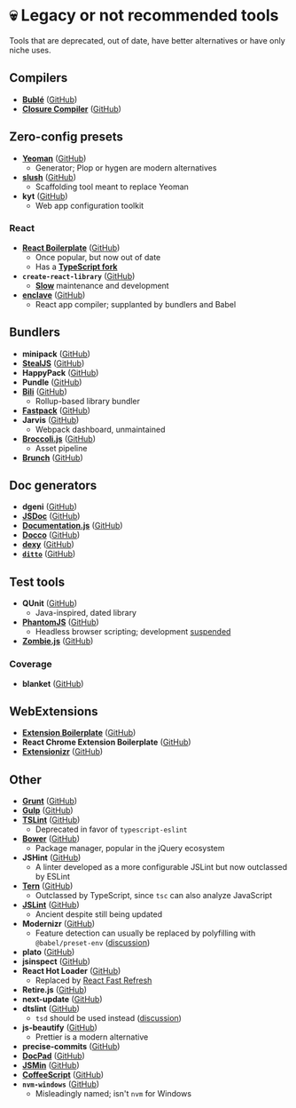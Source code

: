 # 💀 Legacy or not recommended tools

Tools that are deprecated, out of date, have better alternatives or have only niche uses.

## Compilers

- [**Bublé**](https://buble.surge.sh/) ([GitHub](https://github.com/bublejs/buble))
- [**Closure Compiler**](https://developers.google.com/closure/compiler) ([GitHub](https://github.com/google/closure-compiler))

## Zero-config presets

- [**Yeoman**](https://yeoman.io/) ([GitHub](https://github.com/yeoman/yeoman))
  - Generator; Plop or hygen are modern alternatives
- [**slush**](https://slushjs.github.io/) ([GitHub](https://github.com/slushjs/slush))
  - Scaffolding tool meant to replace Yeoman
- **kyt** ([GitHub](https://github.com/NYTimes/kyt))
  - Web app configuration toolkit

### React

- [**React Boilerplate**](https://www.reactboilerplate.com/) ([GitHub](https://github.com/react-boilerplate/react-boilerplate))
  - Once popular, but now out of date
  - Has a [**TypeScript fork**](https://github.com/react-boilerplate/react-boilerplate-typescript/)
- **`create-react-library`** ([GitHub](https://github.com/transitive-bullshit/create-react-library))
  - [**Slow**](https://github.com/transitive-bullshit/create-react-library/issues/171) maintenance and development
- [**enclave**](http://enclave.js.org/) ([GitHub](https://github.com/eanplatter/enclave))
  - React app compiler; supplanted by bundlers and Babel

## Bundlers

- **minipack** ([GitHub](https://github.com/ronami/minipack))
- [**StealJS**](https://stealjs.com/) ([GitHub](https://github.com/stealjs/steal))
- **HappyPack** ([GitHub](https://github.com/amireh/happypack))
- **Pundle** ([GitHub](https://github.com/steelbrain/pundle))
- [**Bili**](https://bili.egoist.sh/) ([GitHub](https://github.com/egoist/bili))
  - Rollup-based library bundler
- [**Fastpack**](https://fastpack.sh/) ([GitHub](https://github.com/fastpack/fastpack))
- **Jarvis** ([GitHub](https://github.com/zouhir/jarvis))
  - Webpack dashboard, unmaintained
- [**Broccoli.js**](https://broccoli.build/) ([GitHub](https://github.com/broccolijs/broccoli))
  - Asset pipeline
- [**Brunch**](https://brunch.io/) ([GitHub](https://github.com/brunch/brunch))

## Doc generators

- **dgeni** ([GitHub](https://github.com/angular/dgeni))
- [**JSDoc**](https://jsdoc.app/) ([GitHub](https://github.com/jsdoc/jsdoc))
- [**Documentation.js**](http://documentation.js.org/) ([GitHub](https://github.com/documentationjs/documentation))
- [**Docco**](http://ashkenas.com/docco/) ([GitHub](https://github.com/jashkenas/docco))
- [**dexy**](http://www.dexy.it/) ([GitHub](https://github.com/dexy/dexy))
- [**`ditto`**](http://chutsu.github.io/ditto) ([GitHub](https://github.com/chutsu/ditto))

## Test tools

- **QUnit** ([GitHub](https://github.com/qunitjs/qunit))
  - Java-inspired, dated library
- [**PhantomJS**](http://phantomjs.org) ([GitHub](https://github.com/ariya/phantomjs))
  - Headless browser scripting; development [suspended](https://github.com/ariya/phantomjs/issues/15344)
- [**Zombie.js**](http://zombie.js.org/) ([GitHub](https://github.com/assaf/zombie/))

### Coverage

- **blanket** ([GitHub](https://github.com/alex-seville/blanket))

## WebExtensions

- [**Extension Boilerplate**](https://www.emailthis.me/open-source/extension-boilerplate) ([GitHub](https://github.com/EmailThis/extension-boilerplate))
- **React Chrome Extension Boilerplate** ([GitHub](https://github.com/jhen0409/react-chrome-extension-boilerplate))
- [**Extensionizr**](http://www.extensionizr.com) ([GitHub](https://github.com/altryne/extensionizr))

## Other

- [**Grunt**](https://gruntjs.com/) ([GitHub](https://github.com/gruntjs/grunt))
- [**Gulp**](https://gulpjs.com/) ([GitHub](https://github.com/gulpjs/gulp))
- [**TSLint**](https://palantir.github.io/tslint/) ([GitHub](https://github.com/palantir/tslint))
  - Deprecated in favor of `typescript-eslint`
- [**Bower**](http://bower.io/) ([GitHub](https://github.com/bower/bower))
  - Package manager, popular in the jQuery ecosystem
- **JSHint** ([GitHub](https://github.com/jshint/jshint))
  - A linter developed as a more configurable JSLint but now outclassed by ESLint
- [**Tern**](https://ternjs.net/) ([GitHub](https://github.com/ternjs/tern))
  - Outclassed by TypeScript, since `tsc` can also analyze JavaScript
- [**JSLint**](https://jslint.com/) ([GitHub](https://github.com/douglascrockford/JSLint))
  - Ancient despite still being updated
- **Modernizr** ([GitHub](https://github.com/Modernizr/Modernizr))
  - Feature detection can usually be replaced by polyfilling with `@babel/preset-env` ([discussion](https://github.com/slikts/tooling/issues/6))
- **plato** ([GitHub](https://github.com/es-analysis/plato))
- **jsinspect** ([GitHub](https://github.com/danielstjules/jsinspect))
- **React Hot Loader** ([GitHub](https://github.com/gaearon/react-hot-loader))
  - Replaced by [React Fast Refresh](https://github.com/facebook/react/issues/16604)
- **Retire.js** ([GitHub](https://github.com/RetireJS/retire.js))
- **next-update** ([GitHub](https://github.com/bahmutov/next-update))
- **dtslint** ([GitHub](https://github.com/microsoft/dtslint))
  - `tsd` should be used instead ([discussion](https://github.com/slikts/tooling/pull/8))
- **js-beautify** ([GitHub](https://github.com/beautify-web/js-beautify))
  - Prettier is a modern alternative
- **precise-commits** ([GitHub](https://github.com/nrwl/precise-commits))
- [**DocPad**](https://docpad.bevry.me/) ([GitHub](https://github.com/docpad/docpad))
- [**JSMin**](http://javascript.crockford.com/jsmin.html) ([GitHub](https://github.com/douglascrockford/JSMin))
- [**CoffeeScript**](https://coffeescript.org/) ([GitHub](https://github.com/jashkenas/coffeescript))
- **`nvm-windows`** ([GitHub](https://github.com/coreybutler/nvm-windows))
  - Misleadingly named; isn't `nvm` for Windows
